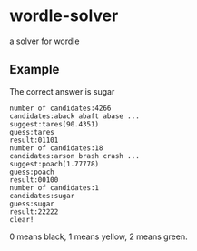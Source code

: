 # wordle-solver
a solver for wordle

## Example

The correct answer is sugar

```
number of candidates:4266
candidates:aback abaft abase ...
suggest:tares(90.4351)
guess:tares
result:01101
number of candidates:18
candidates:arson brash crash ...
suggest:poach(1.77778)
guess:poach
result:00100
number of candidates:1
candidates:sugar 
guess:sugar
result:22222
clear!
```

0 means black, 1 means yellow, 2 means green.
